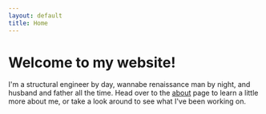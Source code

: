 ```yaml
---
layout: default
title: Home
---
```

# Welcome to my website!

I'm a structural engineer by day, wannabe renaissance man by night, and husband and father all the time. Head over to the [about](/about.html) page to learn a little more about me, or take a look around to see what I've been working on.